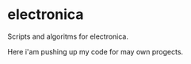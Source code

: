 electronica
===========

Scripts and algoritms for electronica.

Here i'am pushing up my code for may own progects.
